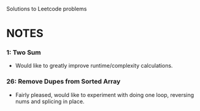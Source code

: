 Solutions to Leetcode problems

# NOTES

### 1: Two Sum
- Would like to greatly improve runtime/complexity calculations.

### 26: Remove Dupes from Sorted Array
- Fairly pleased, would like to experiment with doing one loop, reversing nums and splicing in place.
